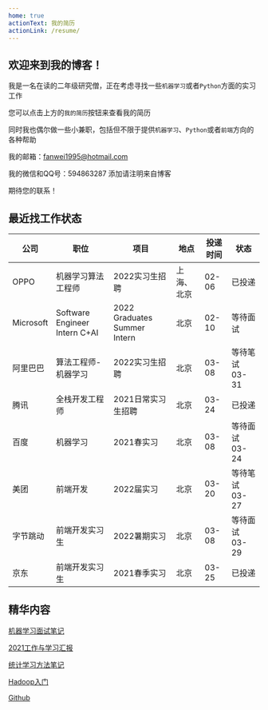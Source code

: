 ```yaml
---
home: true
actionText: 我的简历
actionLink: /resume/
---
```


## 欢迎来到我的博客！

我是一名在读的二年级研究僧，正在考虑寻找一些`机器学习`或者`Python`方面的实习工作

您可以点击上方的`我的简历`按钮来查看我的简历

同时我也偶尔做一些小兼职，包括但不限于提供`机器学习`、`Python`或者`前端`方向的各种帮助

我的邮箱：fanwei1995@hotmail.com

我的微信和QQ号：594863287 添加请注明来自博客

期待您的联系！

## 最近找工作状态

|公司|职位|项目|地点|投递时间|状态|
|----|----|----|----|----|----|
|OPPO|机器学习算法工程师|2022实习生招聘|上海、北京|02-06|已投递|
|Microsoft|Software Engineer Intern C+AI|2022 Graduates Summer Intern|北京|02-10|等待面试|
|阿里巴巴|算法工程师-机器学习|2022实习生招聘|北京|03-08|等待笔试 03-31|
|腾讯|全栈开发工程师|2021日常实习生招聘|北京|03-24|已投递|
|百度|机器学习|2021春实习|北京|03-08|等待面试 03-24|
|美团|前端开发|2022届实习|北京|03-20|等待笔试 03-27|
|字节跳动|前端开发实习生|2022暑期实习|北京|03-08|等待面试 03-29|
|京东|前端开发实习生|2021春季实习|北京|03-25|已投递|

## 精华内容

[机器学习面试笔记](/InterviewForML/)

[2021工作与学习汇报](/reports/)

[统计学习方法笔记](/SLM/)

[Hadoop入门](/Java/)

[Github](https://github.com/Cheereus)